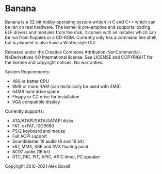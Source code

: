 # Banana
Banana is a 32-bit hobby operating system written in C and C++ which can be ran on real hardware. The kernel is pre-emptive and supports loading ELF drivers and modules from the disk.
It comes with an installer which can be run from floppies or a CD-ROM. Currently only has a command line shell, but is planned to also have a Win9x style GUI. 

Released under the Creative Commons Attribution-NonCommercial-NoDerivatives 4.0 International license.
See LICENSE and COPYRIGHT for the license and copyright notices. No warranties.

System Requirements:
 - 486 or better CPU
 - 8MB or more RAM (can technically be used with 4MB)
 - 64MB hard drive space
 - Floppy or CD drive for installation
 - VGA compatible display
 
 Currently supports:
  - ATA/ATAPI/SATA/SATAPI disks
  - FAT, exFAT, ISO9660
  - PS/2 keyboard and mouse
  - Full ACPI support
  - Soundblaster 16 audio (8 and 16 bit)
  - x87, MMX, SSE and AVX floating point
  - AC97 audio (16 bit)
  - RTC, PIC, PIT, APIC, APIC timer, PC speaker
  
  
Copyright 2016-2021 Alex Boxall